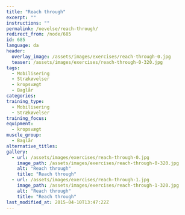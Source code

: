 ```yaml
---
title: "Reach through"
excerpt: ""
instructions: ""
permalink: /oevelse/reach-through/
redirect_from: /node/685
id: 685
language: da
header:
  overlay_image: /assets/images/exercises/reach-through-0.jpg
  teaser: /assets/images/exercises/reach-through-0-320.jpg
tags:
  - Mobilisering
  - Strækøvelser
  - kropsvægt
  - Baglår
categories:
training_type: 
  - Mobilisering
  - Strækøvelser
training_focus: 
equipment:
  - kropsvægt
muscle_group:
  - Baglår
alternative_titles:
gallery:
  - url: /assets/images/exercises/reach-through-0.jpg
    image_path: /assets/images/exercises/reach-through-0-320.jpg
    alt: "Reach through"
    title: "Reach through"
  - url: /assets/images/exercises/reach-through-1.jpg
    image_path: /assets/images/exercises/reach-through-1-320.jpg
    alt: "Reach through"
    title: "Reach through"
last_modified_at: 2015-04-10T13:47:22Z
---
```



